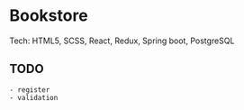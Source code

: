 # Bookstore

Tech: HTML5, SCSS, React, Redux, Spring boot, PostgreSQL

## TODO

    - register
    - validation